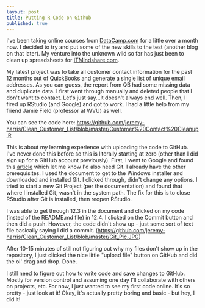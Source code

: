```yaml
---
layout: post
title: Putting R Code on Github
published: true
---
```

I've been taking online courses from <a href="http://www.datacamp.com" target="_blank">DataCamp.com</a> for a little over a month now. I decided to try and put some of the new skills to the test (another blog on that later). My venture into the unknown wild so far has just been to clean up spreadsheets for <a href="http://www.itmindshare.com" target="_blank">ITMindshare.com</a>. 

My latest project was to take all customer contact information for the past 12 months out of QuickBooks and generate a single list of unique email addresses. As you can guess, the report from QB had some missing data and duplicate data. I first went through manually and deleted people that I don't want to contact. Let's just say...it doesn't always end well. Then, I fired up RStudio (and Google) and got to work. I had a little help from my friend Jamie Field (professor at WVU) as well. 

You can see the code here: https://github.com/jeremy-harris/Clean_Customer_List/blob/master/Customer%20Contact%20Cleanup.R

This is about my learning experience with uploading the code to GitHub. I've never done this before so this is literally starting at zero (other than I did sign up for a GitHub account previously). First, I went to Google and found this <a href="https://happygitwithr.com/rstudio-git-github.html" target="_blank">article</a> which let me know I'd also need Git. I already have the other prerequisites. I used the document to get to the Windows installer and downloaded and installed Git. I clicked through, didn't change any options. I tried to start a new Git Project (per the documentation) and found that where I installed Git, wasn't in the system path. The fix for this is to close RStudio after Git is installed, then reopen RStudio. 

I was able to get through 12.3 in the document and clicked on my code (insted of the README.md file) in 12.4. I clicked on the Commit button and then did a push. However, the code didn't show up - just some sort of text file basically saying I did a commit. 
(https://github.com/jeremy-harris/Clean_Customer_List/blob/master/Git_Pic.JPG)

After 10-15 minutes of still not figuring out why my files don't show up in the repository, I just clicked the nice little "upload file" button on GitHub and did the ol' drag and drop. Done.

I still need to figure out how to write code and save changes to GitHub. Mostly for version control and assuming one day I'll collaborate with others on projects, etc. For now, I just wanted to see my first code online. It's so pretty - just look at it! Okay, it's actually pretty boring and basic - but hey, I did it!

